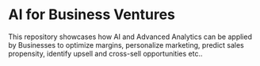 # AI for Business Ventures
This repository showcases how AI and Advanced Analytics can be applied by Businesses to optimize margins, personalize marketing, predict sales propensity, identify upsell and cross-sell opportunities etc..
